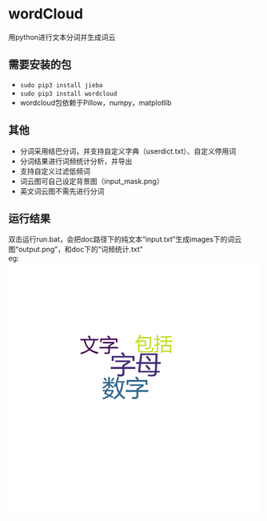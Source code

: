 # wordCloud

用python进行文本分词并生成词云

## 需要安装的包

* `sudo pip3 install jieba`
* `sudo pip3 install wordcloud`
* wordcloud包依赖于Pillow，numpy，matplotlib 

## 其他

* 分词采用结巴分词，并支持自定义字典（userdict.txt）、自定义停用词
* 分词结果进行词频统计分析，并导出
* 支持自定义过滤低频词
* 词云图可自己设定背景图（input_mask.png）
* 英文词云图不需先进行分词

## 运行结果

双击运行run.bat，会把doc路径下的纯文本“input.txt”生成images下的词云图“output.png”，和doc下的“词频统计.txt”  
eg:
![image](Images/output.png)


